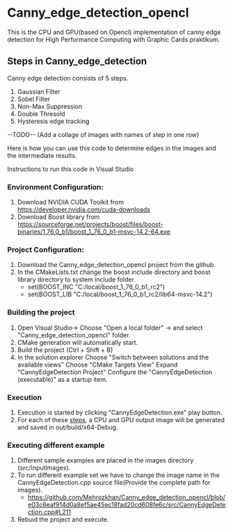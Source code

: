 # Canny_edge_detection_opencl

This is the CPU and GPU(based on Opencl) implementation of canny edge detection for High Performance Computing with Graphic Cards praktikum.
## Steps in Canny_edge_detection
Canny edge detection consists of 5 steps.
1. Gaussian Filter
2. Sobel Filter
3. Non-Max Suppression
4. Double Thresold
5. Hysteresis edge tracking

--TODO-- (Add a collage of images with names of step in one row)

Here is how you can use this code to determine edges in the images and the intermediate results.  

Instructions to run this code in Visual Studio

### Environment Configuration:
1. Download NVIDIA CUDA Toolkit from https://developer.nvidia.com/cuda-downloads
2. Download Boost library from https://sourceforge.net/projects/boost/files/boost-binaries/1.76.0_b1/boost_1_76_0_b1-msvc-14.2-64.exe

### Project Configuration:
1. Download the Canny_edge_detection_opencl project from the github. 
2. In the CMakeLists.txt change the boost include directory and boost library directory to system include folder.
      - set(BOOST_INC "C:/local/boost_1_76_0_b1_rc2")
      - set(BOOST_LIB "C:/local/boost_1_76_0_b1_rc2/lib64-msvc-14.2")

### Building the project
1.  Open Visual Studio-> Choose "Open a local folder" -> and select "Canny_edge_detection_opencl" folder.  
2.  CMake generation will automatically start.
3.  Build the project (Ctrl + Shift + B)
4.  In the solution explorer
      Choose "Switch between solutions and the available views"
      Choose "CMake Targets View"
      Expand "CannyEdgeDetection Project"
      Configure the "CannyEdgeDetection (executable)" as a startup item.
### Execution
  1. Execution is started by clicking "CannyEdgeDetection.exe" play button.
  2. For each of these [steps](https://github.com/Mehrozkhan/Canny_edge_detection_opencl/blob/mehroz/README.md#steps-in-canny_edge_detection), a CPU and GPU output image will be generated and saved in out/build/x64-Debug.

### Executing different example
1. Different sample examples are placed in the images directory (src/InputImages).
2. To run different example set we have to change the image name in the CannyEdgeDetection.cpp source file(Provide the complete path for images).
      - https://github.com/Mehrozkhan/Canny_edge_detection_opencl/blob/e03c6eaf914d0a8ef5ae45ec18fad20cd608fe6c/src/CannyEdgeDetection.cpp#L211 
3. Rebuid the project and execute.

